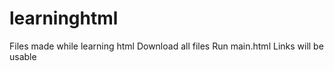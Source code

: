# learninghtml
Files made while learning html
Download all files
Run main.html
Links will be usable
